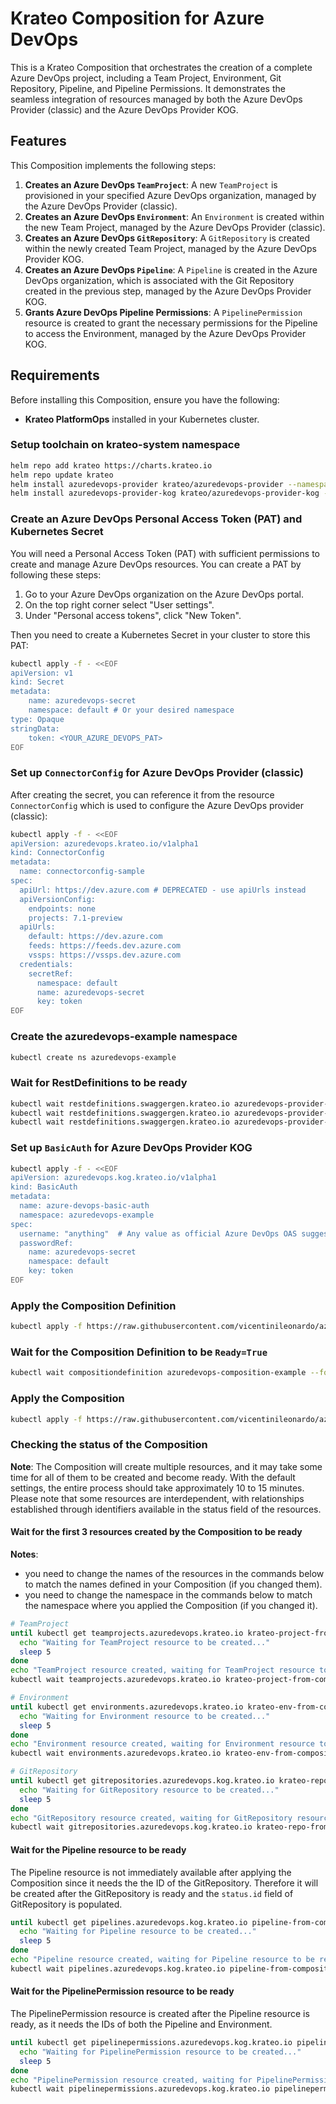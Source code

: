 # Krateo Composition for Azure DevOps

This is a Krateo Composition that orchestrates the creation of a complete Azure DevOps project, including a Team Project, Environment, Git Repository, Pipeline, and Pipeline Permissions. 
It demonstrates the seamless integration of resources managed by both the Azure DevOps Provider (classic) and the Azure DevOps Provider KOG.

## Features

This Composition implements the following steps:
1.  **Creates an Azure DevOps `TeamProject`**: A new `TeamProject` is provisioned in your specified Azure DevOps organization, managed by the Azure DevOps Provider (classic).
2.  **Creates an Azure DevOps `Environment`**: An `Environment` is created within the new Team Project, managed by the Azure DevOps Provider (classic).
3.  **Creates an Azure DevOps `GitRepository`**: A `GitRepository` is created within the newly created Team Project, managed by the Azure DevOps Provider KOG.
4.  **Creates an Azure DevOps `Pipeline`**: A `Pipeline` is created in the Azure DevOps organization, which is associated with the Git Repository created in the previous step, managed by the Azure DevOps Provider KOG.
5.  **Grants Azure DevOps Pipeline Permissions**: A `PipelinePermission` resource is created to grant the necessary permissions for the Pipeline to access the Environment, managed by the Azure DevOps Provider KOG.

## Requirements

Before installing this Composition, ensure you have the following:
- **Krateo PlatformOps** installed in your Kubernetes cluster.

### Setup toolchain on krateo-system namespace

```sh
helm repo add krateo https://charts.krateo.io
helm repo update krateo
helm install azuredevops-provider krateo/azuredevops-provider --namespace krateo-system --create-namespace
helm install azuredevops-provider-kog krateo/azuredevops-provider-kog --namespace krateo-system --create-namespace
```

### Create an Azure DevOps Personal Access Token (PAT) and Kubernetes Secret

You will need a Personal Access Token (PAT) with sufficient permissions to create and manage Azure DevOps resources.
You can create a PAT by following these steps:
1. Go to your Azure DevOps organization on the Azure DevOps portal.
2. On the top right corner select "User settings".
3. Under "Personal access tokens", click "New Token".

Then you need to create a Kubernetes Secret in your cluster to store this PAT:
```sh
kubectl apply -f - <<EOF
apiVersion: v1
kind: Secret
metadata:
    name: azuredevops-secret
    namespace: default # Or your desired namespace
type: Opaque
stringData:
    token: <YOUR_AZURE_DEVOPS_PAT>
EOF
```

### Set up `ConnectorConfig` for Azure DevOps Provider (classic)

After creating the secret, you can reference it from the resource `ConnectorConfig` which is used to configure the Azure DevOps provider (classic): 

```sh
kubectl apply -f - <<EOF
apiVersion: azuredevops.krateo.io/v1alpha1
kind: ConnectorConfig
metadata:
  name: connectorconfig-sample
spec:
  apiUrl: https://dev.azure.com # DEPRECATED - use apiUrls instead
  apiVersionConfig:
    endpoints: none
    projects: 7.1-preview
  apiUrls: 
    default: https://dev.azure.com
    feeds: https://feeds.dev.azure.com
    vssps: https://vssps.dev.azure.com
  credentials:
    secretRef:
      namespace: default
      name: azuredevops-secret
      key: token
EOF
```

### Create the azuredevops-example namespace

```sh
kubectl create ns azuredevops-example
```

### Wait for RestDefinitions to be ready

```sh
kubectl wait restdefinitions.swaggergen.krateo.io azuredevops-provider-kog-gitrepository --for condition=Ready=True --namespace krateo-system --timeout=300s
kubectl wait restdefinitions.swaggergen.krateo.io azuredevops-provider-kog-pipeline --for condition=Ready=True --namespace krateo-system --timeout=300s
kubectl wait restdefinitions.swaggergen.krateo.io azuredevops-provider-kog-pipelinepermission --for condition=Ready=True --namespace krateo-system --timeout=300s
```

### Set up `BasicAuth` for Azure DevOps Provider KOG

```sh
kubectl apply -f - <<EOF
apiVersion: azuredevops.kog.krateo.io/v1alpha1
kind: BasicAuth
metadata:
  name: azure-devops-basic-auth
  namespace: azuredevops-example
spec:
  username: "anything"  # Any value as official Azure DevOps OAS suggests (field not used)
  passwordRef:
    name: azuredevops-secret
    namespace: default
    key: token
EOF
```

### Apply the Composition Definition
```sh
kubectl apply -f https://raw.githubusercontent.com/vicentinileonardo/azuredevops-composition-test/refs/heads/main/compositiondefinition.yaml
```

### Wait for the Composition Definition to be `Ready=True`
```sh
kubectl wait compositiondefinition azuredevops-composition-example --for condition=Ready=True --namespace azuredevops-example --timeout=300s
```

### Apply the Composition
```sh
kubectl apply -f https://raw.githubusercontent.com/vicentinileonardo/azuredevops-composition-test/refs/heads/main/composition.yaml
```

### Checking the status of the Composition

**Note**: The Composition will create multiple resources, and it may take some time for all of them to be created and become ready. With the default settings, the entire process should take approximately 10 to 15 minutes. Please note that some resources are interdependent, with relationships established through identifiers available in the status field of the resources.

#### Wait for the first 3 resources created by the Composition to be ready

**Notes**:
- you need to change the names of the resources in the commands below to match the names defined in your Composition (if you changed them).
- you need to change the namespace in the commands below to match the namespace where you applied the Composition (if you changed it).

```sh
# TeamProject
until kubectl get teamprojects.azuredevops.krateo.io krateo-project-from-composition -n azuredevops-example &>/dev/null; do
  echo "Waiting for TeamProject resource to be created..."
  sleep 5
done
echo "TeamProject resource created, waiting for TeamProject resource to be ready..."
kubectl wait teamprojects.azuredevops.krateo.io krateo-project-from-composition --for condition=Ready=True --timeout=300s

# Environment
until kubectl get environments.azuredevops.krateo.io krateo-env-from-composition -n azuredevops-example &>/dev/null; do
  echo "Waiting for Environment resource to be created..."
  sleep 5
done
echo "Environment resource created, waiting for Environment resource to be ready..."
kubectl wait environments.azuredevops.krateo.io krateo-env-from-composition --for condition=Ready=True --timeout=300s

# GitRepository
until kubectl get gitrepositories.azuredevops.kog.krateo.io krateo-repo-from-composition -n azuredevops-example &>/dev/null; do
  echo "Waiting for GitRepository resource to be created..."
  sleep 5
done
echo "GitRepository resource created, waiting for GitRepository resource to be ready..."
kubectl wait gitrepositories.azuredevops.kog.krateo.io krateo-repo-from-composition --for condition=Ready=True --namespace azuredevops-example --timeout=300s
```

#### Wait for the Pipeline resource to be ready

The Pipeline resource is not immediately available after applying the Composition since it needs the the ID of the GitRepository.
Therefore it will be created after the GitRepository is ready and the `status.id` field of GitRepository is populated.

```sh
until kubectl get pipelines.azuredevops.kog.krateo.io pipeline-from-composition -n azuredevops-example &>/dev/null; do
  echo "Waiting for Pipeline resource to be created..."
  sleep 5
done
echo "Pipeline resource created, waiting for Pipeline resource to be ready..."
kubectl wait pipelines.azuredevops.kog.krateo.io pipeline-from-composition --for condition=Ready=True --namespace azuredevops-example --timeout=300s
```

#### Wait for the PipelinePermission resource to be ready

The PipelinePermission resource is created after the Pipeline resource is ready, as it needs the IDs of both the Pipeline and Environment.

```sh
until kubectl get pipelinepermissions.azuredevops.kog.krateo.io pipelinepermission-from-composition -n azuredevops-example &>/dev/null; do
  echo "Waiting for PipelinePermission resource to be created..."
  sleep 5
done
echo "PipelinePermission resource created, waiting for PipelinePermission resource to be ready..."
kubectl wait pipelinepermissions.azuredevops.kog.krateo.io pipelinepermission-from-composition --for condition=Ready=True --namespace azuredevops-example --timeout=300s
```


